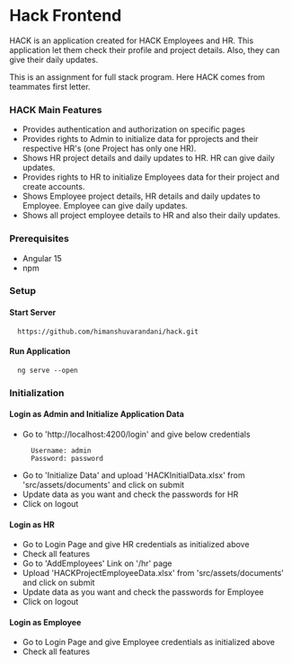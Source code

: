 # Hack Frontend
HACK is an application created for HACK Employees and HR. This application let them check their profile and project details. Also, they can give their daily updates.

This is an assignment for full stack program. Here HACK comes from teammates first letter.

### HACK Main Features
 - Provides authentication and authorization on specific pages
 - Provides rights to Admin to initialize data for pprojects and their respective HR's (one Project has only one HR).
 - Shows HR project details and daily updates to HR. HR can give daily updates.
 - Provides rights to HR to initialize Employees data for their project and create accounts.
 - Shows Employee project details, HR details and daily updates to Employee. Employee can give daily updates.
 - Shows all project employee details to HR and also their daily updates.

### Prerequisites
 - Angular 15
 - npm

### Setup
 #### Start Server
  ```
    https://github.com/himanshuvarandani/hack.git
  ```
 
 #### Run Application
  ```
    ng serve --open
  ```
 
### Initialization
 #### Login as Admin and Initialize Application Data
  - Go to 'http://localhost:4200/login' and give below credentials
    ```
      Username: admin
      Password: password
    ```
  - Go to 'Initialize Data' and upload 'HACKInitialData.xlsx' from 'src/assets/documents' and click on submit
  - Update data as you want and check the passwords for HR
  - Click on logout
 
 #### Login as HR
  - Go to Login Page and give HR credentials as initialized above
  - Check all features
  - Go to 'AddEmployees' Link on '/hr' page
  - Upload 'HACKProjectEmployeeData.xlsx' from 'src/assets/documents' and click on submit
  - Update data as you want and check the passwords for Employee
  - Click on logout
 
 #### Login as Employee
  - Go to Login Page and give Employee credentials as initialized above
  - Check all features
